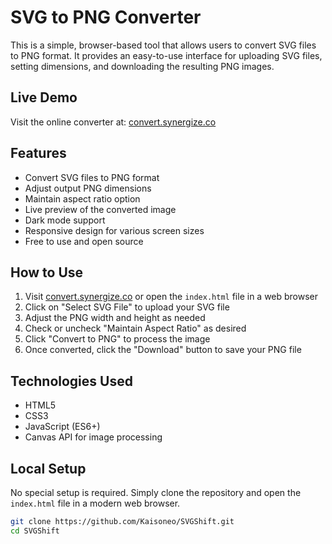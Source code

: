 # SVG to PNG Converter

This is a simple, browser-based tool that allows users to convert SVG files to PNG format. It provides an easy-to-use interface for uploading SVG files, setting dimensions, and downloading the resulting PNG images.

## Live Demo

Visit the online converter at: [convert.synergize.co](https://convert.synergize.co)

## Features

- Convert SVG files to PNG format
- Adjust output PNG dimensions
- Maintain aspect ratio option
- Live preview of the converted image
- Dark mode support
- Responsive design for various screen sizes
- Free to use and open source

## How to Use

1. Visit [convert.synergize.co](https://convert.synergize.co) or open the `index.html` file in a web browser
2. Click on "Select SVG File" to upload your SVG file
3. Adjust the PNG width and height as needed
4. Check or uncheck "Maintain Aspect Ratio" as desired
5. Click "Convert to PNG" to process the image
6. Once converted, click the "Download" button to save your PNG file

## Technologies Used

- HTML5
- CSS3
- JavaScript (ES6+)
- Canvas API for image processing

## Local Setup

No special setup is required. Simply clone the repository and open the `index.html` file in a modern web browser.

```bash
git clone https://github.com/Kaisoneo/SVGShift.git
cd SVGShift
